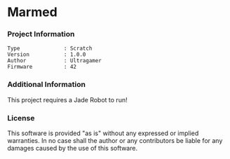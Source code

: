Marmed
================



### Project Information
```
Type              : Scratch
Version           : 1.0.0
Author            : Ultragamer
Firmware          : 42
```

### Additional Information
This project requires a Jade Robot to run!

### License
This software is provided "as is" without any expressed or implied warranties.  In no case shall the author or any contributors be liable for any damages caused by the use of this software.

